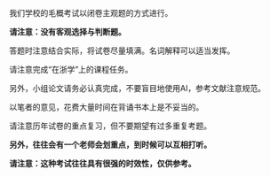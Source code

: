 我们学校的毛概考试以闭卷主观题的方式进行。

**请注意：没有客观选择与判断题。**

答题时注意结合实际，将试卷尽量填满。名词解释可以适当发挥。

请注意完成“在浙学”上的课程任务。

另外，小组论文请务必认真完成，不要盲目地使用AI，参考文献注意规范。

以笔者的意见，花费大量时间在背诵书本上是不妥当的。

请注意历年试卷的重点复习，但不要期望有过多重复考题。

**另外，往往会有一个老师会划重点，到时候可以互相打听。**

**请注意：这种考试往往具有很强的时效性，仅供参考。**
